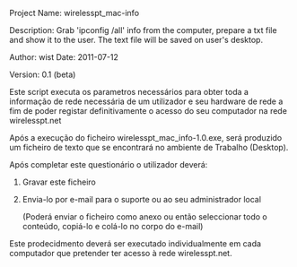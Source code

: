 Project Name: wirelesspt_mac-info

Description: Grab 'ipconfig /all' info from the computer,
              prepare a txt file and show it to the user.
              The text file will be saved on user's desktop.

Author: wist
Date: 2011-07-12

Version: 0.1 (beta)


Este script executa os parametros necessários para obter toda a informação 
de rede necessária de um utilizador e seu hardware de rede a fim de poder
registar definitivamente o acesso do seu computador na rede wirelesspt.net

Após a execução do ficheiro wirelesspt_mac_info-1.0.exe, será produzido um 
ficheiro de texto que se encontrará no ambiente de Trabalho (Desktop).

Após completar este questionário o utilizador deverá:
1. Gravar este ficheiro
2. Envia-lo por e-mail para o suporte ou ao seu administrador local

   (Poderá enviar o ficheiro como anexo ou então seleccionar
    todo o conteúdo, copiá-lo e colá-lo no corpo do e-mail)


Este prodecidmento deverá ser executado individualmente em cada computador
que pretender ter acesso à rede wirelesspt.net.
